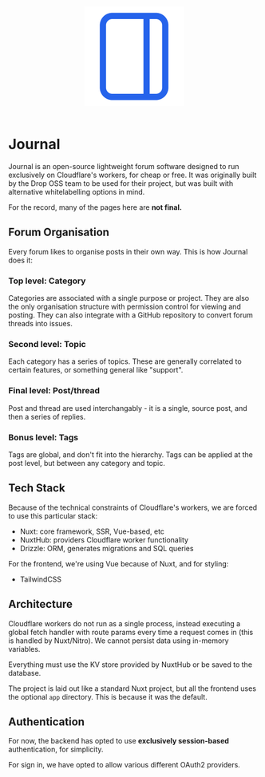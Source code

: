 <div align="center">
<img src="https://raw.githubusercontent.com/DecDuck/journal/refs/heads/main/icon.png" width="200rem"/>
</div>
<br/>

# Journal

Journal is an open-source lightweight forum software designed to run exclusively on Cloudflare's workers, for cheap or free. It was originally built by the Drop OSS team to be used for their project, but was built with alternative whitelabelling options in mind.

For the record, many of the pages here are **not final.**

## Forum Organisation

Every forum likes to organise posts in their own way. This is how Journal does it:

### Top level: Category

Categories are associated with a single purpose or project. They are also the only organisation structure with permission control for viewing and posting. They can also integrate with a GitHub repository to convert forum threads into issues.

### Second level: Topic

Each category has a series of topics. These are generally correlated to certain features, or something general like "support".

### Final level: Post/thread

Post and thread are used interchangably - it is a single, source post, and then a series of replies.

### Bonus level: Tags

Tags are global, and don't fit into the hierarchy. Tags can be applied at the post level, but between any category and topic.

## Tech Stack

Because of the technical constraints of Cloudflare's workers, we are forced to use this particular stack:

- Nuxt: core framework, SSR, Vue-based, etc
- NuxtHub: providers Cloudflare worker functionality
- Drizzle: ORM, generates migrations and SQL queries

For the frontend, we're using Vue because of Nuxt, and for styling:

- TailwindCSS

## Architecture

Cloudflare workers do not run as a single process, instead executing a global fetch handler with route params every time a request comes in (this is handled by Nuxt/Nitro). We cannot persist data using in-memory variables.

Everything must use the KV store provided by NuxtHub or be saved to the database.

The project is laid out like a standard Nuxt project, but all the frontend uses the optional `app` directory. This is because it was the default.

## Authentication

For now, the backend has opted to use **exclusively session-based** authentication, for simplicity.

For sign in, we have opted to allow various different OAuth2 providers.
